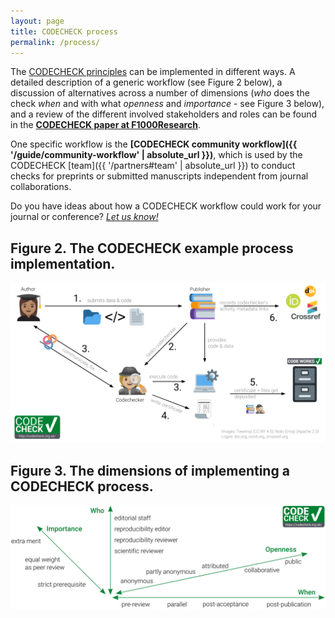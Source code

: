 ```yaml
---
layout: page
title: CODECHECK process
permalink: /process/
---
```


The [CODECHECK principles](/) can be implemented in different ways.
A detailed description of a generic workflow (see Figure&nbsp;2 below), a discussion of alternatives across a number of dimensions (_who_ does the check _when_ and with what _openness_ and _importance_ - see Figure&nbsp;3 below), and a review of the different involved stakeholders and roles can be found in the **[CODECHECK paper at F1000Research](https://doi.org/10.12688/f1000research.51738.1)**.

One specific workflow is the **[CODECHECK community workflow]({{ '/guide/community-workflow' | absolute_url }})**, which is used by the CODECHECK [team]({{ '/partners#team' | absolute_url }}) to conduct checks for preprints or submitted manuscripts independent from journal collaborations.

Do you have ideas about how a CODECHECK workflow could work for your journal or conference? [_Let us know!_](/get-involved)
## Figure 2. The CODECHECK example process implementation.

[![CODECHECK example process](https://raw.githubusercontent.com/codecheckers/paper/master/figs/codecheck_overview.svg)](https://f1000research.com/articles/10-253/v1#f2)

## Figure 3. The dimensions of implementing a CODECHECK process.
[![Dimensions of CODECHECK workflows](https://raw.githubusercontent.com/codecheckers/paper/master/figs/codecheck_dimensions.svg)](https://f1000research.com/articles/10-253/v1#f3)
